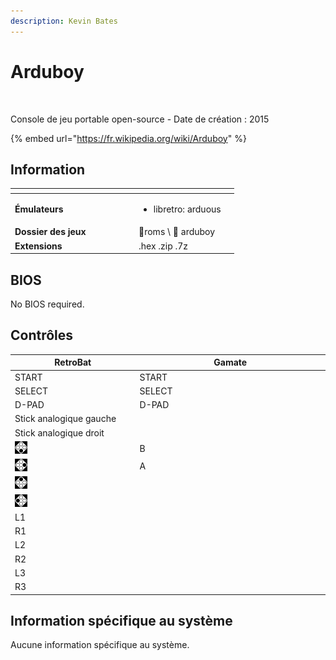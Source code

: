 ```yaml
---
description: Kevin Bates
---
```


# Arduboy

<div align="left">

<figure><img src="https://raw.githubusercontent.com/fabricecaruso/es-theme-carbon/78a0a78ab8f5e6a606f63833349382908d01d8af/art/logos/arduboy.svg" alt=""><figcaption></figcaption></figure>

</div>

Console de jeu portable open-source - Date de création : 2015

{% embed url="https://fr.wikipedia.org/wiki/Arduboy" %}

## Information

<table data-header-hidden><thead><tr><th width="184"></th><th></th><th data-hidden></th></tr></thead><tbody><tr><td><strong>Émulateurs</strong></td><td><ul><li>libretro: arduous</li></ul></td><td></td></tr><tr><td><strong>Dossier des jeux</strong></td><td><span data-gb-custom-inline data-tag="emoji" data-code="1f4c2">📂</span>roms \ <span data-gb-custom-inline data-tag="emoji" data-code="1f4c2">📂</span> arduboy</td><td></td></tr><tr><td><strong>Extensions</strong></td><td>.hex .zip .7z</td><td></td></tr></tbody></table>

## BIOS

No BIOS required.

## Contrôles

<table><thead><tr><th width="258">RetroBat</th><th width="443">Gamate</th></tr></thead><tbody><tr><td>START</td><td>START</td></tr><tr><td>SELECT</td><td>SELECT</td></tr><tr><td>D-PAD</td><td>D-PAD</td></tr><tr><td>Stick analogique gauche</td><td></td></tr><tr><td>Stick analogique droit</td><td></td></tr><tr><td><img src="../../../.gitbook/assets/image (19).png" alt="A"></td><td>B</td></tr><tr><td><img src="../../../.gitbook/assets/image (6).png" alt="B"></td><td>A</td></tr><tr><td><img src="../../../.gitbook/assets/image (34).png" alt="" data-size="original"></td><td></td></tr><tr><td><img src="../../../.gitbook/assets/image (32).png" alt="" data-size="line"></td><td></td></tr><tr><td>L1</td><td></td></tr><tr><td>R1</td><td></td></tr><tr><td>L2</td><td></td></tr><tr><td>R2</td><td></td></tr><tr><td>L3</td><td></td></tr><tr><td>R3</td><td></td></tr></tbody></table>

## Information spécifique au système

Aucune information spécifique au système.
